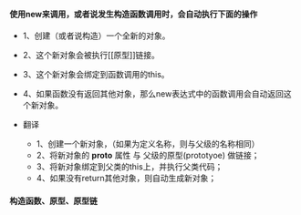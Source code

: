 #### 使用new来调用，或者说发生构造函数调用时，会自动执行下面的操作
* 1、创建（或者说构造）一个全新的对象。
* 2、这个新对象会被执行[[原型]]链接。
* 3、这个新对象会绑定到函数调用的this。
* 4、如果函数没有返回其他对象，那么new表达式中的函数调用会自动返回这个新对象。

* 翻译
	* 1、创建一个新对象，（如果为定义名称，则与父级的名称相同）
	* 2、将新对象的 __proto__ 属性 与 父级的原型(prototyoe) 做链接；
	* 3、将新对象绑定到父类的this上，并执行父类代码；
	* 4、如果没有return其他对象，则自动生成新对象；


#### 构造函数、原型、原型链






